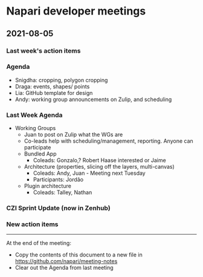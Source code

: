 # Napari developer meetings

## 2021-08-05

### Last week's action items


### Agenda
- Snigdha: cropping, polygon cropping
- Draga: events, shapes/ points
- Lia: GitHub template for design
- Andy: working group announcements on Zulip, and scheduling

### Last Week Agenda

* Working Groups
    * Juan to post on Zulip what the WGs are
    * Co-leads help with scheduling/management, reporting. Anyone can participate
    * Bundled App 
        * Coleads: Gonzalo,? Robert Haase interested or Jaime
    * Architecture (properties, slicing off the layers, multi-canvas)
        * Coleads: Andy, Juan - Meeting next Tuesday
        * Participants: Jordão
    * Plugin architecture
        * Coleads: Talley, Nathan

### CZI Sprint Update (now in Zenhub)


### New action items


------

At the end of the meeting:
- Copy the contents of this document to a new file in https://github.com/napari/meeting-notes
- Clear out the Agenda from last meeting
